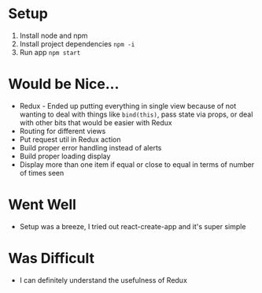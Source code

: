 # Setup

1. Install node and npm
2. Install project dependencies `npm -i`
3. Run app `npm start`

# Would be Nice...

- Redux - Ended up putting everything in single view because of not wanting to deal with things like `bind(this)`, pass state via props, or deal with other bits that would be easier with Redux
- Routing for different views
- Put request util in Redux action
- Build proper error handling instead of alerts
- Build proper loading display
- Display more than one item if equal or close to equal in terms of number of times seen

# Went Well

- Setup was a breeze, I tried out react-create-app and it's super simple


# Was Difficult

- I can definitely understand the usefulness of Redux
